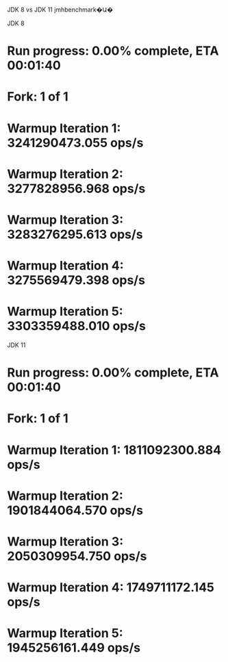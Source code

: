 JDK 8 vs JDK 11 jmhbenchmark�Ա�

JDK 8
# Run progress: 0.00% complete, ETA 00:01:40
# Fork: 1 of 1
# Warmup Iteration   1: 3241290473.055 ops/s
# Warmup Iteration   2: 3277828956.968 ops/s
# Warmup Iteration   3: 3283276295.613 ops/s
# Warmup Iteration   4: 3275569479.398 ops/s
# Warmup Iteration   5: 3303359488.010 ops/s


JDK 11

# Run progress: 0.00% complete, ETA 00:01:40
# Fork: 1 of 1
# Warmup Iteration   1: 1811092300.884 ops/s
# Warmup Iteration   2: 1901844064.570 ops/s
# Warmup Iteration   3: 2050309954.750 ops/s
# Warmup Iteration   4: 1749711172.145 ops/s
# Warmup Iteration   5: 1945256161.449 ops/s

